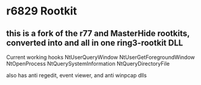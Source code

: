 
# r6829 Rootkit
## this is a fork of the r77 and MasterHide rootkits, converted into and all in one ring3-rootkit DLL

  Current working hooks
    NtUserQueryWindow
    NtUserGetForegroundWindow
    NtOpenProcess
    NtQuerySystemInformation
    NtQueryDirectoryFile
    
  also has anti regedit, event viewer, and anti winpcap dlls
